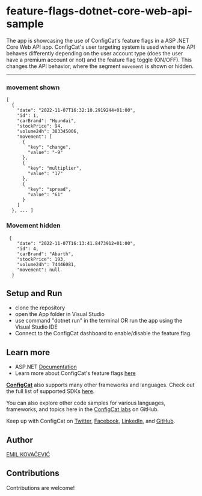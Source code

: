 # feature-flags-dotnet-core-web-api-sample

The app is showcasing the use of ConfigCat's feature flags in a ASP .NET Core Web API app.
ConfigCat's user targeting system is used where the API behaves differently depending on the user account type (does the user have a premium account or not) and the feature flag toggle (ON/OFF).
This changes the API behavior, where the segment `movement` is shown or hidden.

------------------------------------------------------------

### movement shown

```
[
  {
    "date": "2022-11-07T16:32:10.2919244+01:00",
    "id": 1,
    "carBrand": "Hyundai",
    "stockPrice": 94,
    "volume24h": 383345006,
    "movement": [
      {
        "key": "change",
        "value": "-9"
      },
      {
        "key": "multiplier",
        "value": "17"
      },
      {
        "key": "spread",
        "value": "61"
      }
    ]
  }, ... ]
```

### Movement hidden

```
 {
    "date": "2022-11-07T16:13:41.8473912+01:00",
    "id": 4,
    "carBrand": "Abarth",
    "stockPrice": 193,
    "volume24h": 74446081,
    "movement": null
  }
```

## Setup and Run

- clone the repository
- open the App folder in Visual Studio
- use command "dotnet run" in the terminal OR run the app using the Visual Studio IDE
- Connect to the ConfigCat dashboard to enable/disable the feature flag.

## Learn more

- ASP.NET [Documentation](https://learn.microsoft.com/en-us/aspnet/core/?view=aspnetcore-7.0) 
- Learn more about ConfigCat's feature flags [here](https://configcat.com/featureflags/)

[**ConfigCat**](https://configcat.com) also supports many other frameworks and languages. Check out the full list of supported SDKs [here](https://configcat.com/docs/sdk-reference/overview/).

You can also explore other code samples for various languages, frameworks, and topics here in the [ConfigCat labs](https://github.com/configcat-labs) on GitHub.

Keep up with ConfigCat on [Twitter](https://twitter.com/configcat), [Facebook](https://www.facebook.com/configcat), [LinkedIn](https://www.linkedin.com/company/configcat/), and [GitHub](https://github.com/configcat).

## Author
[EMIL KOVAČEVIĆ](https://github.com/emilkovacevic)

## Contributions
Contributions are welcome!
